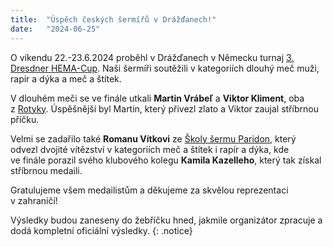 ```yaml
---
title:  "Úspěch českých šermířů v Drážďanech!"
date:   "2024-06-25"
---
```

O&nbsp;víkendu 22.-23.6.2024 proběhl v&nbsp;Drážďanech v&nbsp;Německu turnaj [3. Dresdner HEMA-Cup](https://www.facebook.com/events/3186069814856528).
Naši šermíři soutěžili v&nbsp;kategoriích dlouhý meč muži, rapír a dýka a meč a štítek.

V&nbsp;dlouhém meči se ve&nbsp;finále utkali **Martin Vrábeľ** a **Viktor Kliment**, oba z&nbsp;[Rotyky](/kluby/rotyka).
Úspěšnější byl Martin, který přivezl zlato a Viktor zaujal stříbrnou příčku.

Velmi se zadařilo také **Romanu Vítkovi** ze&nbsp;[Školy šermu Paridon](/kluby/paridon), který odvezl dvojité vítězství v&nbsp;kategoriích meč a štítek i&nbsp;rapír a dýka, kde ve&nbsp;finále porazil svého klubového kolegu **Kamila Kazelleho**, který tak získal stříbrnou medaili.

Gratulujeme všem medailistům a děkujeme za&nbsp;skvělou reprezentaci v&nbsp;zahraničí!

Výsledky budou zaneseny do&nbsp;žebříčku hned, jakmile organizátor zpracuje a dodá kompletní oficiální výsledky.
{: .notice}